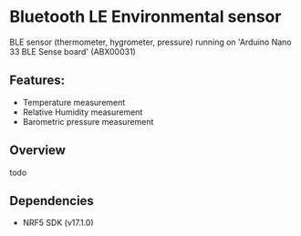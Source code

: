 # Bluetooth LE Environmental sensor

BLE sensor (thermometer, hygrometer, pressure) running on 'Arduino Nano 33 BLE Sense board' (ABX00031)

## Features:

 - Temperature measurement
 - Relative Humidity measurement
 - Barometric pressure measurement

## Overview

todo

## Dependencies

- NRF5 SDK (v17.1.0)
